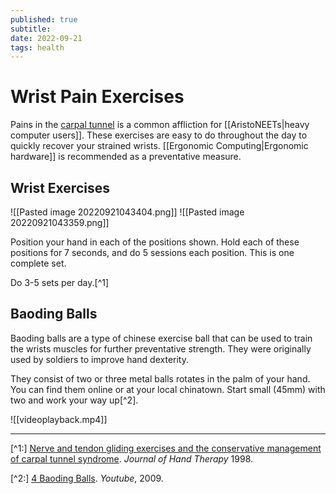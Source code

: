 ```yaml
---
published: true
subtitle:
date: 2022-09-21
tags: health
---
```


# Wrist Pain Exercises
Pains in the [carpal tunnel](https://en.wikipedia.org/wiki/Carpal_tunnel_syndrome) is a common affliction for [[AristoNEETs|heavy computer users]]. These exercises are easy to do throughout the day to quickly recover your strained wrists. [[Ergonomic Computing|Ergonomic hardware]] is recommended as a preventative measure.

## Wrist Exercises
![[Pasted image 20220921043404.png]]
![[Pasted image 20220921043359.png]]

Position your hand in each of the positions shown. Hold each of these positions for 7 seconds, and do 5 sessions each position. This is one complete set.

Do 3-5 sets per day.[^1]

## Baoding Balls
Baoding balls are a type of chinese exercise ball that can be used to train the wrists muscles for further preventative strength. They were originally used by soldiers to improve hand dexterity.

They consist of two or three metal balls rotates in the palm of your hand. You can find them online or at your local chinatown. Start small (45mm) with two and work your way up[^2].

![[videoplayback.mp4]]

---

[^1:] [Nerve and tendon gliding exercises and the conservative management of carpal tunnel syndrome](https://pubmed.ncbi.nlm.nih.gov/9730093/). *Journal of Hand Therapy* 1998.

[^2:] [4 Baoding Balls](https://www.youtube.com/watch?v=iyMXsvBwHKQ). *Youtube*, 2009.